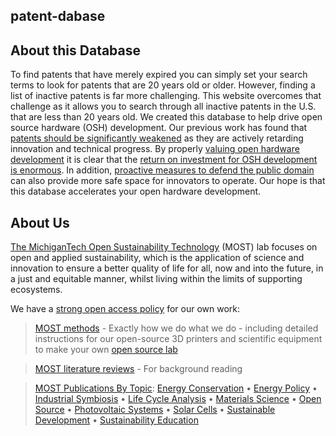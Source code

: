 ## patent-dabase

## About this Database
To find patents that have merely expired you can simply set your search terms to look for patents that are 20 years old or older. However, finding a list of inactive patents is far more challenging. This website overcomes that challenge as it allows you to search through all inactive patents in the U.S. that are less than 20 years old. We created this database to help drive open source hardware (OSH) development. Our previous work has found that [patents should be significantly weakened](https://www.academia.edu/11677580/The_Case_for_Weaker_Patents) as they are actively retarding innovation and technical progress. By properly [valuing open hardware development](https://www.academia.edu/10143203/Quantifying_the_Value_of_Open_Source_Hard-ware_Development) it is clear that the [return on investment for OSH development is enormous](https://www.academia.edu/13799962/Return_on_Investment_for_Open_Source_Hardware_Development). In addition, [proactive measures to defend the public domain](http://www.appropedia.org/A_novel_approach_to_obviousness:_An_algorithm_for_identifying_prior_art_concerning_3-D_printing_materials) can also provide more safe space for innovators to operate. Our hope is that this database accelerates your open hardware development.

## About Us

[The MichiganTech Open Sustainability Technology](http://www.appropedia.org/Category:MOST) (MOST) lab focuses on open and applied sustainability, which is the application of science and innovation to ensure a better quality of life for all, now and into the future, in a just and equitable manner, whilst living within the limits of supporting ecosystems.

We have a [strong open access policy](http://www.appropedia.org/MOST_open_access_policy) for our own work:

>[MOST methods](http://www.appropedia.org/Category:MOST_methods) - Exactly how we do what we do - including detailed instructions for our open-source 3D printers and scientific equipment to make your own [open source lab](http://www.appropedia.org/Open-source_Lab)

>[MOST literature reviews](http://www.appropedia.org/Category:MOST_literature_reviews) - For background reading

>[MOST Publications By Topic](http://www.appropedia.org/MOST_completed_projects_and_publications): [Energy Conservation](http://www.appropedia.org/Pearce_publications_in_energy_conservation) • [Energy Policy](http://www.appropedia.org/Pearce_publications_in_energy_policy_and_sustainability_policy) 
• [Industrial Symbiosis](http://www.appropedia.org/Pearce_publications_in_industrial_symbiosis) • [Life Cycle Analysis](http://www.appropedia.org/Pearce_publications_in_life_cycle_analysis_and_net_energy) • [Materials Science](http://www.appropedia.org/Pearce_publications_in_solar_photovoltaic_materials_and_materials_engineering) • [Open Source](http://www.appropedia.org/Pearce_publications_in_open_source) 
• [Photovoltaic Systems](http://www.appropedia.org/Pearce_publications_in_solar_photovoltaic_systems) • [Solar Cells](http://www.appropedia.org/Pearce_publications_in_solar_photovoltaic_device_physics) • [Sustainable Development](http://www.appropedia.org/Pearce_publications_in_sustainable_development_and_open_source_appropriate_technology) • [Sustainability Education](http://www.appropedia.org/Pearce_publications_in_education_for_sustainability_and_green_pedagogy)


